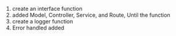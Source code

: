 1. create an interface function
2. added Model, Controller, Service, and Route, Until the function
3. create a logger function
4. Error handled added
